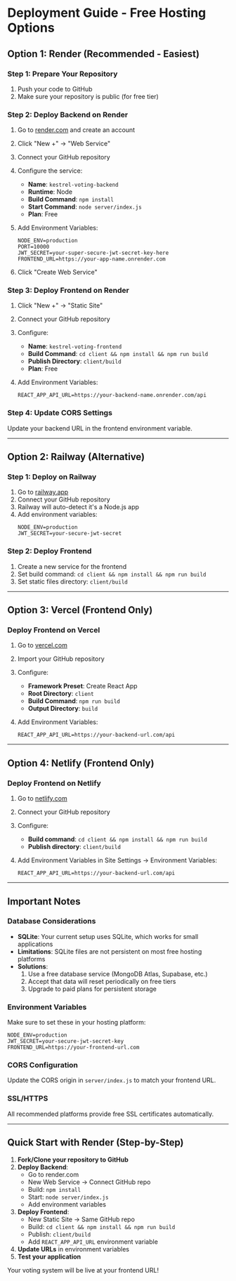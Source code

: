 # Deployment Guide - Free Hosting Options

## Option 1: Render (Recommended - Easiest)

### Step 1: Prepare Your Repository
1. Push your code to GitHub
2. Make sure your repository is public (for free tier)

### Step 2: Deploy Backend on Render
1. Go to [render.com](https://render.com) and create an account
2. Click "New +" → "Web Service"
3. Connect your GitHub repository
4. Configure the service:
   - **Name**: `kestrel-voting-backend`
   - **Runtime**: Node
   - **Build Command**: `npm install`
   - **Start Command**: `node server/index.js`
   - **Plan**: Free

5. Add Environment Variables:
   ```
   NODE_ENV=production
   PORT=10000
   JWT_SECRET=your-super-secure-jwt-secret-key-here
   FRONTEND_URL=https://your-app-name.onrender.com
   ```

6. Click "Create Web Service"

### Step 3: Deploy Frontend on Render
1. Click "New +" → "Static Site"
2. Connect your GitHub repository
3. Configure:
   - **Name**: `kestrel-voting-frontend`
   - **Build Command**: `cd client && npm install && npm run build`
   - **Publish Directory**: `client/build`
   - **Plan**: Free

4. Add Environment Variables:
   ```
   REACT_APP_API_URL=https://your-backend-name.onrender.com/api
   ```

### Step 4: Update CORS Settings
Update your backend URL in the frontend environment variable.

---

## Option 2: Railway (Alternative)

### Step 1: Deploy on Railway
1. Go to [railway.app](https://railway.app)
2. Connect your GitHub repository
3. Railway will auto-detect it's a Node.js app
4. Add environment variables:
   ```
   NODE_ENV=production
   JWT_SECRET=your-secure-jwt-secret
   ```

### Step 2: Deploy Frontend
1. Create a new service for the frontend
2. Set build command: `cd client && npm install && npm run build`
3. Set static files directory: `client/build`

---

## Option 3: Vercel (Frontend Only)

### Deploy Frontend on Vercel
1. Go to [vercel.com](https://vercel.com)
2. Import your GitHub repository
3. Configure:
   - **Framework Preset**: Create React App
   - **Root Directory**: `client`
   - **Build Command**: `npm run build`
   - **Output Directory**: `build`

4. Add Environment Variables:
   ```
   REACT_APP_API_URL=https://your-backend-url.com/api
   ```

---

## Option 4: Netlify (Frontend Only)

### Deploy Frontend on Netlify
1. Go to [netlify.com](https://netlify.com)
2. Connect your GitHub repository
3. Configure:
   - **Build command**: `cd client && npm install && npm run build`
   - **Publish directory**: `client/build`

4. Add Environment Variables in Site Settings → Environment Variables:
   ```
   REACT_APP_API_URL=https://your-backend-url.com/api
   ```

---

## Important Notes

### Database Considerations
- **SQLite**: Your current setup uses SQLite, which works for small applications
- **Limitations**: SQLite files are not persistent on most free hosting platforms
- **Solutions**:
  1. Use a free database service (MongoDB Atlas, Supabase, etc.)
  2. Accept that data will reset periodically on free tiers
  3. Upgrade to paid plans for persistent storage

### Environment Variables
Make sure to set these in your hosting platform:
```
NODE_ENV=production
JWT_SECRET=your-secure-jwt-secret-key
FRONTEND_URL=https://your-frontend-url.com
```

### CORS Configuration
Update the CORS origin in `server/index.js` to match your frontend URL.

### SSL/HTTPS
All recommended platforms provide free SSL certificates automatically.

---

## Quick Start with Render (Step-by-Step)

1. **Fork/Clone your repository to GitHub**
2. **Deploy Backend**:
   - Go to render.com
   - New Web Service → Connect GitHub repo
   - Build: `npm install`
   - Start: `node server/index.js`
   - Add environment variables
3. **Deploy Frontend**:
   - New Static Site → Same GitHub repo
   - Build: `cd client && npm install && npm run build`
   - Publish: `client/build`
   - Add `REACT_APP_API_URL` environment variable
4. **Update URLs** in environment variables
5. **Test your application**

Your voting system will be live at your frontend URL!
